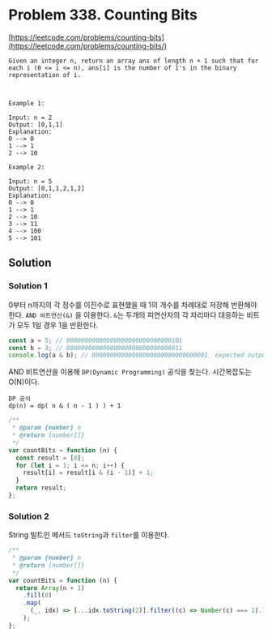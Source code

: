 # Problem 338. Counting Bits

[https://leetcode.com/problems/counting-bits](https://leetcode.com/problems/counting-bits/)

```
Given an integer n, return an array ans of length n + 1 such that for each i (0 <= i <= n), ans[i] is the number of 1's in the binary representation of i.



Example 1:

Input: n = 2
Output: [0,1,1]
Explanation:
0 --> 0
1 --> 1
2 --> 10

Example 2:

Input: n = 5
Output: [0,1,1,2,1,2]
Explanation:
0 --> 0
1 --> 1
2 --> 10
3 --> 11
4 --> 100
5 --> 101
```

## Solution

### Solution 1

0부터 n까지의 각 정수를 이진수로 표현했을 때 1의 개수를 차례대로 저장해 반환해야 한다. `AND 비트연산(&)` 을 이용한다. `&`는 두개의 피연산자의 각 자리마다 대응하는 비트가 모두 1일 경우 1을 반환한다.

```js
const a = 5; // 00000000000000000000000000000101
const b = 3; // 00000000000000000000000000000011
console.log(a & b); // 00000000000000000000000000000001. expected output: 1
```

AND 비트연산을 이용해 `DP(Dynamic Programming)` 공식을 찾는다. 시간복잡도는 O(N)이다.

```
DP 공식
dp(n) = dp( n & ( n - 1 ) ) + 1
```

```js
/**
 * @param {number} n
 * @return {number[]}
 */
var countBits = function (n) {
  const result = [0];
  for (let i = 1; i <= n; i++) {
    result[i] = result[i & (i - 1)] + 1;
  }
  return result;
};
```

### Solution 2

String 빌트인 메서드 `toString`과 `filter`를 이용한다.

```js
/**
 * @param {number} n
 * @return {number[]}
 */
var countBits = function (n) {
  return Array(n + 1)
    .fill(0)
    .map(
      (_, idx) => [...idx.toString(2)].filter((c) => Number(c) === 1).length
    );
};
```
